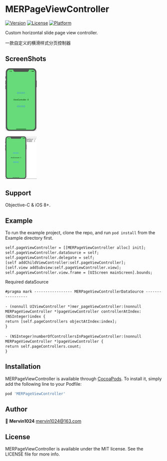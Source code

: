 # MERPageViewController

[![Version](https://img.shields.io/cocoapods/v/MERPageViewController.svg?style=flat)](https://cocoapods.org/pods/MERPageViewController)
[![License](https://img.shields.io/cocoapods/l/MERPageViewController.svg?style=flat)](https://cocoapods.org/pods/MERPageViewController)
[![Platform](https://img.shields.io/cocoapods/p/MERPageViewController.svg?style=flat)](https://cocoapods.org/pods/MERPageViewController)

<p>Custom horizontal slide page view controller.</p>
一款自定义的横滑样式分页控制器

## ScreenShots
<p><img src="https://github.com/Mervin1024/MERPageViewController/blob/master/Example/ScreenShoot/Jul-23-2019 15-59-37.gif?raw=true" width="20%" height="20%"></p>
<p><img src="https://github.com/Mervin1024/MERPageViewController/blob/master/Example/ScreenShoot/Jul-23-2019 15-54-33.gif?raw=true" width="20%" height="20%"></p>

## Support

Objective-C & iOS 8+.

## Example

To run the example project, clone the repo, and run `pod install` from the Example directory first.

```
self.pageViewController = [[MERPageViewController alloc] init];
self.pageViewController.dataSource = self;
self.pageViewController.delegate = self;
[self addChildViewController:self.pageViewController];
[self.view addSubview:self.pageViewController.view];
self.pageViewController.view.frame = [UIScreen mainScreen].bounds;
```
Required dataSource
```
#pragma mark ----------------- MERPageViewControllerDataSource -----------------

- (nonnull UIViewController *)mer_pageViewController:(nonnull MERPageViewController *)pageViewController controllerAtIndex:(NSInteger)index {
return [self.pageControllers objectAtIndex:index];
}

- (NSInteger)numberOfControllersInPageViewController:(nonnull MERPageViewController *)pageViewController {
return self.pageControllers.count;
}
```

## Installation

MERPageViewController is available through [CocoaPods](https://cocoapods.org). To install
it, simply add the following line to your Podfile:

```ruby
pod 'MERPageViewController'
```

## Author

👤 **Mervin1024** mervin1024@163.com

## License

MERPageViewController is available under the MIT license. See the LICENSE file for more info.
